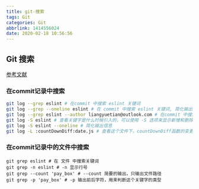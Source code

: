 ```yaml
---
title: git-搜索
tags: Git
categories: Git
abbrlink: 1414556024
date: 2020-02-18 10:56:56
---
```


## Git 搜索

[参考文献](https://git-scm.com/book/zh/v2/Git-%E5%B7%A5%E5%85%B7-%E6%90%9C%E7%B4%A2)

### 在commit记录中搜索
```bash
git log --grep eslint # 在commit 中搜索 eslint 关键词
git log --grep --oneline eslint # 在 commit 中搜索 eslint 关键词, 简化输出信息
git log --grep eslint --author liangyuetian@outlook.com # 在commit 中搜索 eslint 关键词,并且筛选提交人 
git log -S eslint # 查看关键字是什么时候引入的，可以使用 -S 选项来显示新增和删除该字符串的提交。
git log -S eslint --oneline # 简化输出信息
git log -L :countDownDiff:date.js # 查看这个文件下，countDownDiff函数的变更记录
```

### 在commit记录中的文件中搜索
```
git grep eslint # 在 文件 中搜索关键词
git grep -n eslint # -n 显示行号
git grep --count 'pay_box' # --count 简要的输出，只输出文件路径
git grep -p 'pay_box' # -p 输出前后字符，用来判断这个关键字的类型
```